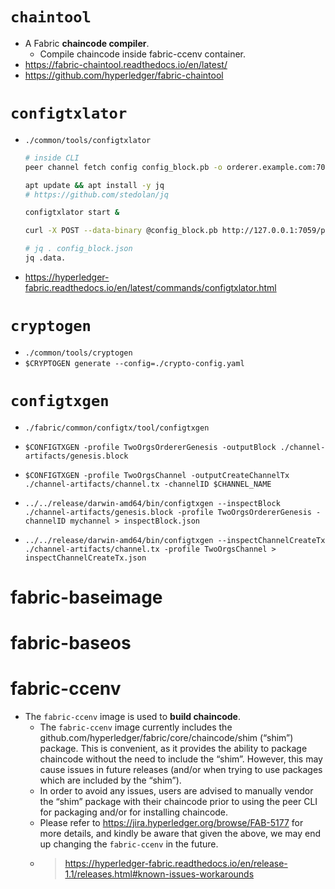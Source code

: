 # `chaintool`
- A Fabric **chaincode compiler**.
    - Compile chaincode inside fabric-ccenv container.
- https://fabric-chaintool.readthedocs.io/en/latest/
- https://github.com/hyperledger/fabric-chaintool
# `configtxlator`
- `./common/tools/configtxlator`

    ```bash
    # inside CLI
    peer channel fetch config config_block.pb -o orderer.example.com:7050 -c mychannel --tls --cafile /opt/gopath/src/github.com/hyperledger/fabric/peer/crypto/ordererOrganizations/example.com/orderers/orderer.example.com/msp/tlscacerts/tlsca.example.com-cert.pem

    apt update && apt install -y jq
    # https://github.com/stedolan/jq

    configtxlator start &

    curl -X POST --data-binary @config_block.pb http://127.0.0.1:7059/protolator/decode/common.Block > config_block.json

    # jq . config_block.json
    jq .data.
    ```

- https://hyperledger-fabric.readthedocs.io/en/latest/commands/configtxlator.html
# `cryptogen`
- `./common/tools/cryptogen`
- `$CRYPTOGEN generate --config=./crypto-config.yaml`
# `configtxgen`
- `./fabric/common/configtx/tool/configtxgen`
- `$CONFIGTXGEN -profile TwoOrgsOrdererGenesis -outputBlock ./channel-artifacts/genesis.block`
- `$CONFIGTXGEN -profile TwoOrgsChannel -outputCreateChannelTx ./channel-artifacts/channel.tx -channelID $CHANNEL_NAME`

- `../../release/darwin-amd64/bin/configtxgen --inspectBlock ./channel-artifacts/genesis.block -profile TwoOrgsOrdererGenesis -channelID mychannel > inspectBlock.json`
- `../../release/darwin-amd64/bin/configtxgen --inspectChannelCreateTx ./channel-artifacts/channel.tx -profile TwoOrgsChannel > inspectChannelCreateTx.json`
# fabric-baseimage
# fabric-baseos
# fabric-ccenv
- The `fabric-ccenv` image is used to **build chaincode**.
    - The `fabric-ccenv` image currently includes the github.com/hyperledger/fabric/core/chaincode/shim (“shim”) package. This is convenient, as it provides the ability to package chaincode without the need to include the “shim”. However, this may cause issues in future releases (and/or when trying to use packages which are included by the “shim”).
    - In order to avoid any issues, users are advised to manually vendor the “shim” package with their chaincode prior to using the peer CLI for packaging and/or for installing chaincode.
    - Please refer to https://jira.hyperledger.org/browse/FAB-5177 for more details, and kindly be aware that given the above, we may end up changing the `fabric-ccenv` in the future.
    - > https://hyperledger-fabric.readthedocs.io/en/release-1.1/releases.html#known-issues-workarounds